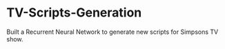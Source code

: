 # TV-Scripts-Generation
Built a Recurrent Neural Network to generate new scripts for Simpsons TV show.
